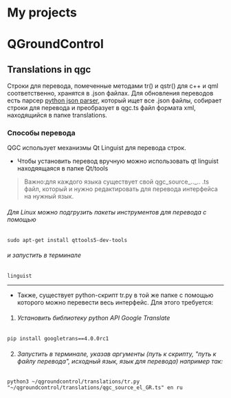 ﻿# My projects
# QGroundControl
## Translations in qgc <br>

Строки для перевода, помеченные методами tr() и qstr() для c++ и qml соответственно, хранятся в .json файлах. Для обновления переводов есть парсер [python json parser](https://github.com/mavlink/qgroundcontrol/blob/master/translations/qgc-lupdate-json.py), который ищет все .json файлы, собирает строки для перевода и преобразует в qgc.ts файл формата xml, находящийся в папке translations. 

### Способы перевода 
QGC использует механизмы Qt Linguist для перевода строк. 

* Чтобы установить перевод вручную можно использовать qt linguist находяящаяcя в папке Qt/tools
> Важно:для каждого языка существует свой qgc_source_.._.. .ts файл, который и нужно редактировать для перевода интерфейса на нужный язык.

###### Для Linux можно подгрузить пакеты инструментов для перевода с помощью
```
sudo apt-get install qttools5-dev-tools
```
###### и запустить в терминале
```
linguist
```
---
* Также, существует python-скрипт tr.py в той же папке с помощью которого можно перевести весь интерфейс. 
Для этого требуется: 
1. ###### Установить библиотеку python API Google Translate
``` 
pip install googletrans==4.0.0rc1
```
2. ###### Запустить в терминале, указав аргументы (путь к скрипту, "путь к файлу перевода", исходный язык, язык для перевода) например так:

``` 
python3 ~/qgroundcontrol/translations/tr.py "~/qgroundcontrol/translations/qgc_source_el_GR.ts" en ru
```